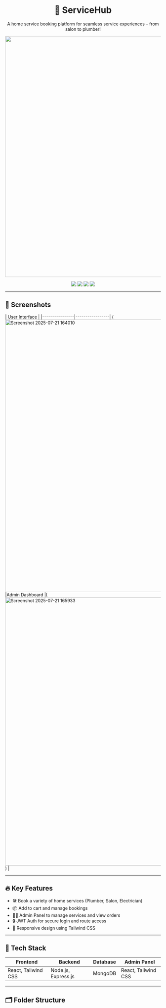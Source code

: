 
<h1 align="center">🚀 ServiceHub</h1>
<p align="center">A home service booking platform for seamless service experiences – from salon to plumber!</p>

<p align="center">
  <img width="1444" height="778" alt="Screenshot 2025-07-21 165846" src="https://github.com/user-attachments/assets/e2ff7348-5d99-4f2a-a998-8dddbfdafda5" />

</p>


<p align="center">
  <a href="https://your-frontend-link.netlify.app"><img src="https://img.shields.io/badge/Frontend-Live-green?style=for-the-badge&logo=vercel" /></a>
  <a href="https://your-admin-link.netlify.app"><img src="https://img.shields.io/badge/Admin-Live-blue?style=for-the-badge&logo=netlify" /></a>
  <img src="https://img.shields.io/github/languages/top/your-username/servicehub?style=for-the-badge" />
  <img src="https://img.shields.io/github/license/your-username/servicehub?style=for-the-badge" />
</p>

---

## 📸 Screenshots

| User Interface |
|----------------|-----------------|
(<img width="1913" height="880" alt="Screenshot 2025-07-21 164010" src="https://github.com/user-attachments/assets/411037f7-9277-4943-9352-b46b5978e98e" />
|Admin Dashboard |(
<img width="1914" height="866" alt="Screenshot 2025-07-21 165933" src="https://github.com/user-attachments/assets/3072a430-3b91-4824-8667-50400daba9c0" />
) |

---

## 🔥 Key Features

- 🛠 Book a variety of home services (Plumber, Salon, Electrician)
- 📦 Add to cart and manage bookings
- 🧑‍💼 Admin Panel to manage services and view orders
- 🔒 JWT Auth for secure login and route access
- 📱 Responsive design using Tailwind CSS

---

## 🧰 Tech Stack

| Frontend | Backend | Database | Admin Panel |
|----------|---------|----------|--------------|
| React, Tailwind CSS | Node.js, Express.js | MongoDB | React, Tailwind CSS |

---

## 🗂️ Folder Structure

